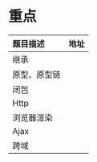 # 重点

| 题目描述 | 地址 |
| :--- | :--- |
| 继承 |  |
| 原型、原型链 |  |
| 闭包 |  |
| Http |  |
| 浏览器渲染 |  |
| Ajax |  |
| 跨域 |  |



